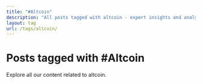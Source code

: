 ```yaml
---
title: "#Altcoin"
description: "All posts tagged with altcoin - expert insights and analysis"
layout: tag
url: /tags/altcoin/
---
```


# Posts tagged with #Altcoin

Explore all our content related to altcoin.

